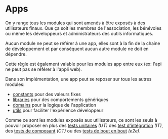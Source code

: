 # Apps

On y range tous les modules qui sont amenés à être exposés à des utilisateurs finaux. Que ça soit les membres de l'association, les bénévoles ou même les développeurs et administrateurs des outils informatiques.

Aucun module ne peut se référer à une app, elles sont à la fin de la chaine de développement et par conséquent aucun autre module ne doit en dépendre.

Cette règle est également valable pour les modules app entre eux (ex: l'api ne peut pas se référer à l'appli web).

Dans son implémentation, une app peut se reposer sur tous les autres modules:

- [constants](../constants/README.md) pour des valeurs fixes
- [libraries](../libraries/README.md) pour des comportements génériques
- [domains](../domains/README.md) pour la logique de l'application
- [utils](../utils/README.md) pour faciliter l'expérience développeur

Comme ce sont les modules exposés aux utilisateurs, ce sont les seuls à pouvoir proposer en plus des [tests unitaires](https://www.linkedin.com/posts/colin-damon_aujourdhui-focus-sur-les-tests-qui-sont-activity-7086955276968321025-uFVh?utm_source=share&utm_medium=member_desktop) _(UT)_ des [test d'intégration](https://www.linkedin.com/posts/colin-damon_aujourdhui-on-va-parler-des-tests-qui-ont-activity-7087317647091986432-HOXK?utm_source=share&utm_medium=member_desktop) _(IT)_, des [tests de composant](https://www.linkedin.com/posts/colin-damon_aujourdhui-on-aborde-les-tests-les-moins-activity-7088042424387649536-UnpW?utm_source=share&utm_medium=member_desktop) _(CT)_ ou des [tests de bout en bout](https://www.linkedin.com/posts/colin-damon_on-commence-la-semaine-en-parlant-des-tests-activity-7089129577918124032-hfN3?utm_source=share&utm_medium=member_desktop) _(e2e)_.
